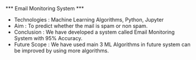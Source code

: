 *** Email Monitoring System ***

- Technologies : Machine Learning Algorithms, Python, Jupyter
- Aim : To predict whether the mail is spam or non spam.
- Conclusion : We have developed a system called Email Monitoring System with 95% Accuracy.
- Future Scope : We have used main 3 ML Algorithms in future system can be improved by using more algorithms.
